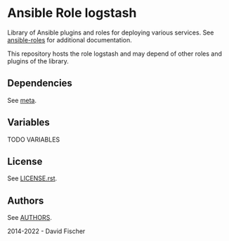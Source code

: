 # Ansible Role logstash

Library of Ansible plugins and roles for deploying various services.
See [ansible-roles](https://github.com/davidfischer-ch/ansible-roles) for additional documentation.

This repository hosts the role logstash and may depend of other roles and plugins of the library.

## Dependencies

See [meta](meta/main.yml).

## Variables

TODO VARIABLES

## License

See [LICENSE.rst](LICENSE.rst).

## Authors

See [AUTHORS](AUTHORS).

2014-2022 - David Fischer
